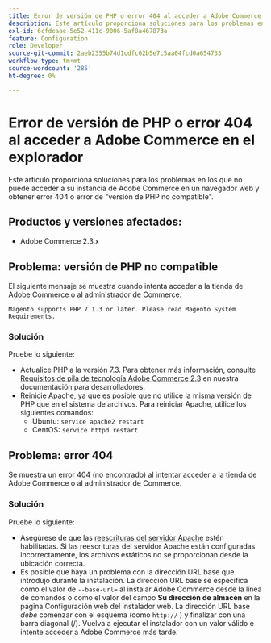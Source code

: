 ```yaml
---
title: Error de versión de PHP o error 404 al acceder a Adobe Commerce en el explorador
description: Este artículo proporciona soluciones para los problemas en los que no puede acceder a su instancia de Adobe Commerce en un navegador web y obtener error 404 o error de "versión de PHP no compatible".
exl-id: 6cfdeaae-5e52-411c-9006-5af8a467873a
feature: Configuration
role: Developer
source-git-commit: 2aeb2355b74d1cdfc62b5e7c5aa04fcd0a654733
workflow-type: tm+mt
source-wordcount: '285'
ht-degree: 0%

---
```


# Error de versión de PHP o error 404 al acceder a Adobe Commerce en el explorador

Este artículo proporciona soluciones para los problemas en los que no puede acceder a su instancia de Adobe Commerce en un navegador web y obtener error 404 o error de &quot;versión de PHP no compatible&quot;.

## Productos y versiones afectados:

* Adobe Commerce 2.3.x

## Problema: versión de PHP no compatible

El siguiente mensaje se muestra cuando intenta acceder a la tienda de Adobe Commerce o al administrador de Commerce:

`Magento supports PHP 7.1.3 or later. Please read Magento System Requirements.`

### Solución

Pruebe lo siguiente:

* Actualice PHP a la versión 7.3. Para obtener más información, consulte [Requisitos de pila de tecnología Adobe Commerce 2.3](https://experienceleague.adobe.com/en/docs/commerce-operations/installation-guide/system-requirements) en nuestra documentación para desarrolladores.
* Reinicie Apache, ya que es posible que no utilice la misma versión de PHP que en el sistema de archivos. Para reiniciar Apache, utilice los siguientes comandos:
   * Ubuntu: `service apache2 restart`
   * CentOS: `service httpd restart`

## Problema: error 404

Se muestra un error 404 (no encontrado) al intentar acceder a la tienda de Adobe Commerce o al administrador de Commerce.

### Solución

Pruebe lo siguiente:

* Asegúrese de que las [reescrituras del servidor Apache](https://experienceleague.adobe.com/en/docs/commerce-operations/installation-guide/prerequisites/web-server/apache) estén habilitadas. Si las reescrituras del servidor Apache están configuradas incorrectamente, los archivos estáticos no se proporcionan desde la ubicación correcta.
* Es posible que haya un problema con la dirección URL base que introdujo durante la instalación. La dirección URL base se especifica como el valor de `--base-url=` al instalar Adobe Commerce desde la línea de comandos o como el valor del campo **Su dirección de almacén** en la página Configuración web del instalador web. La dirección URL base *debe* comenzar con el esquema (como `http://` ) y finalizar con una barra diagonal (/). Vuelva a ejecutar el instalador con un valor válido e intente acceder a Adobe Commerce más tarde.
